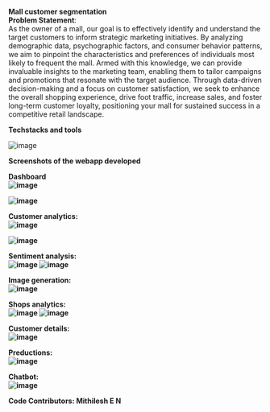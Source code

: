<b>Mall customer segmentation</b><br>
<b>Problem Statement</b>:<br>
As the owner of a mall, our goal is to effectively identify and understand the target customers to
inform strategic marketing initiatives. By analyzing demographic data, psychographic factors,
and consumer behavior patterns, we aim to pinpoint the characteristics and preferences of
individuals most likely to frequent the mall. Armed with this knowledge, we can provide
invaluable insights to the marketing team, enabling them to tailor campaigns and promotions that
resonate with the target audience. Through data-driven decision-making and a focus on customer
satisfaction, we seek to enhance the overall shopping experience, drive foot traffic, increase
sales, and foster long-term customer loyalty, positioning your mall for sustained success in a
competitive retail landscape.<br>

<b>Techstacks and tools</b><br>

![image](https://github.com/MithileshEN/cutomer_segmentation/assets/87403588/deb51d03-33ee-4839-bb85-537ddca54679)

<b>Screenshots of the webapp developed<br>

Dashboard<br>
![image](https://github.com/MithileshEN/cutomer_segmentation/assets/87403588/030012fd-fd01-462b-9555-159c7de43c36)

![image](https://github.com/MithileshEN/cutomer_segmentation/assets/87403588/cb6f2e17-c00c-40be-81ab-2ce36469746b)

Customer analytics:<br>
![image](https://github.com/MithileshEN/cutomer_segmentation/assets/87403588/98bc5f13-ec0c-4293-8baa-b67ccbcd59e2)

![image](https://github.com/MithileshEN/cutomer_segmentation/assets/87403588/b620dbfc-6eb7-417f-91b4-49bc6be695e8)

Sentiment analysis:<br>
![image](https://github.com/MithileshEN/cutomer_segmentation/assets/87403588/1a404902-47ae-4ae4-a07f-e766de3a4609)
![image](https://github.com/MithileshEN/cutomer_segmentation/assets/87403588/62a818a6-fc51-4120-b0f6-7d733309a4e4)



Image generation:<br>
![image](https://github.com/MithileshEN/cutomer_segmentation/assets/87403588/42267e72-cf1e-4b82-b7e3-9c766f226aef)

Shops analytics:<br>
![image](https://github.com/MithileshEN/cutomer_segmentation/assets/87403588/12cedafc-1524-4df4-96e2-9b7971796765)
![image](https://github.com/MithileshEN/cutomer_segmentation/assets/87403588/72b1419e-b276-41e7-b83c-dca56c570ad5)

Customer details:<br>
![image](https://github.com/MithileshEN/cutomer_segmentation/assets/87403588/c3acbe06-ae97-41c1-83ac-c7e44d206618)

Preductions:<br>
![image](https://github.com/MithileshEN/cutomer_segmentation/assets/87403588/db7faff9-101f-4513-b492-145391539b61)

Chatbot:<br>
![image](https://github.com/MithileshEN/cutomer_segmentation/assets/87403588/38b2f326-eabd-40d1-ad6a-cffc7d00eb73)

Code Contributors:
Mithilesh E N
















 

